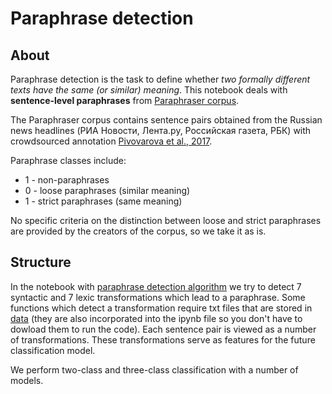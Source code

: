 # Paraphrase detection
## About
Paraphrase detection is the task to define whether *two formally different texts have the same (or similar) meaning*.
This notebook deals with **sentence-level paraphrases** from [Paraphraser corpus](http://paraphraser.ru/download/). 

The Paraphraser corpus contains sentence pairs obtained from the Russian news headlines (РИА Новости, Лента.ру, Российская газета, РБК) with crowdsourced annotation [Pivovarova et al., 2017](https://helda.helsinki.fi/bitstream/handle/10138/232301/AINL2017_paper_24.pdf?sequence=1). 

Paraphrase classes include:
* 1 - non-paraphrases
* 0 - loose paraphrases (similar meaning)
* 1 - strict paraphrases (same meaning)

No specific criteria on the distinction between loose and strict paraphrases are provided by the creators of the corpus, so we take it as is.

## Structure
In the notebook with [paraphrase detection algorithm](https://github.com/annatrn0/paraphrase_detection/blob/main/Paraphrase_detection.ipynb) we try to detect 7 syntactic and 7 lexic transformations which lead to a paraphrase. Some functions which detect a transformation require txt files that are stored in [data](https://github.com/annatrn0/paraphrase_detection/tree/main/data) (they are also incorporated into the ipynb file so you don't have to dowload them to run the code). Each sentence pair is viewed as a number of transformations. These transformations serve as features for the future classification model.

We perform two-class and three-class classification with a number of models.
